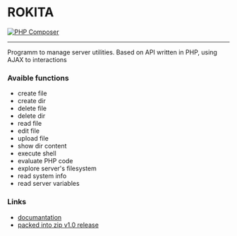 # ROKITA

[![PHP Composer](https://github.com/Sarverott/rokita/actions/workflows/php.yml/badge.svg)](https://github.com/Sarverott/rokita/actions/workflows/php.yml)

---

Programm to manage server utilities. Based on API written in PHP, using AJAX to interactions

### Avaible functions
- create file
- create dir
- delete file
- delete dir
- read file
- edit file
- upload file
- show dir content
- execute shell
- evaluate PHP code
- explore server's filesystem
- read system info
- read server variables

### Links
- [documantation](https://drive.google.com/file/d/1yBN6vVjO3HCpFTcwn9rlhhd1JWgvSool/view)
- [packed into zip v1.0 release](https://github.com/Sarverott/rokita/archive/refs/tags/1.0.zip)
